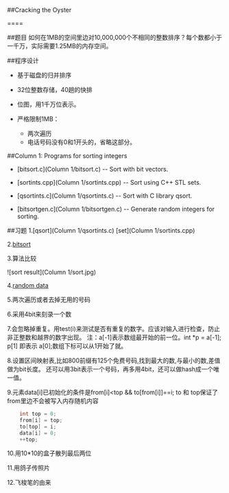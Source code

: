 ##Cracking the Oyster 

====

##题目
  如何在1MB的空间里边对10,000,000个不相同的整数排序？每个数都小于一千万，实际需要1.25MB的内存空间。

##程序设计
* 基于磁盘的归并排序

* 32位整数存储，40趟的快排

* 位图，用1千万位表示。

* 严格限制1MB：
    * 两次遍历
    * 电话号码没有0和1开头的，省略这部分。

##Column 1: Programs for sorting integers 
* [bitsort.c](Column 1/bitsort.c) -- Sort with bit vectors. 

* [sortints.cpp](Column 1/sortints.cpp) -- Sort using C++ STL sets. 

* [qsortints.c](Column 1/qsortints.c) -- Sort with C library qsort. 

* [bitsortgen.c](Column 1/bitsortgen.c) -- Generate random integers for sorting.

##习题
1.[qsort](Column 1/qsortints.c)
  [set](Column 1/sortints.cpp)

2.[bitsort](bitsort.c)

3.算法比较

![sort result](Column 1/sort.jpg)

4.[random data](bitsortgen.c)

5.两次遍历或者去掉无用的号码

6.采用4bit来刻录一个数

7.会忽略掉重复。用test(i)来测试是否有重复的数字。应该对输入进行检查，防止非正整数和越界的数字出现。
    注：a[-1]表示数组最开始的前一位。int *p = a[-1]; p[1] 即表示 a[0];数组下标可以从1开始了就。

8.设置区间映射表,比如800前缀有125个免费号码,找到最大的数,与最小的数,差值做为bit长度。 
  还可以用3bit表示一个号码，再多用4bit，还可以做hash成一个唯一值。

9.元素data[i]已初始化的条件是from[i]<top && to[from[i]]==i; to 和 top保证了from里边不会被写入内存随机内容
```C
    int top = 0;
    from[i] = top;
    to[top] = i;
    data[i] = 0;
    ++top;
```

10.用10*10的盒子散列最后两位

11.用鸽子传照片

12.飞梭笔的由来

